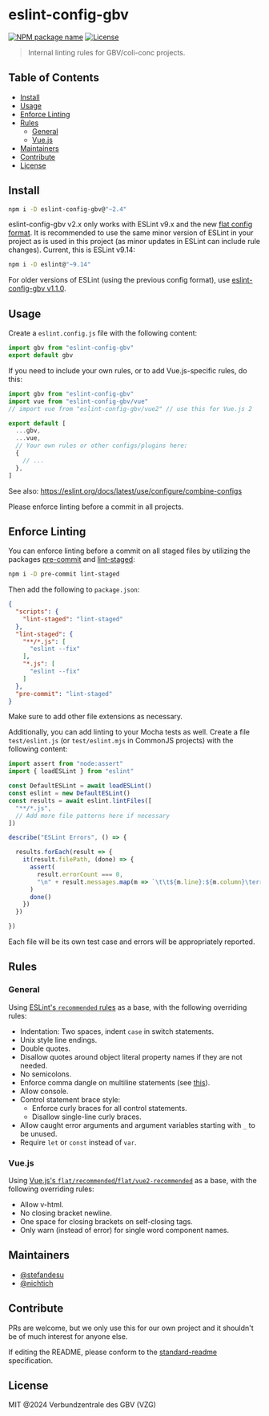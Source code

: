 # eslint-config-gbv

[![NPM package name](https://img.shields.io/badge/npm-eslint--config--gbv-blue.svg)](https://www.npmjs.com/package/eslint-config-gbv)
[![License](https://img.shields.io/github/license/gbv/eslint-config-gbv.svg)](https://github.com/gbv/eslint-config-gbv/blob/master/LICENSE)

> Internal linting rules for GBV/coli-conc projects.

## Table of Contents <!-- omit in toc -->
- [Install](#install)
- [Usage](#usage)
- [Enforce Linting](#enforce-linting)
- [Rules](#rules)
  - [General](#general)
  - [Vue.js](#vuejs)
- [Maintainers](#maintainers)
- [Contribute](#contribute)
- [License](#license)

## Install
```bash
npm i -D eslint-config-gbv@"~2.4"
```

eslint-config-gbv v2.x only works with ESLint v9.x and the new [flat config format](https://eslint.org/docs/latest/use/configure/migration-guide). It is recommended to use the same minor version of ESLint in your project as is used in this project (as minor updates in ESLint can include rule changes). Current, this is ESLint v9.14:

```bash
npm i -D eslint@"~9.14"
```

For older versions of ESLint (using the previous config format), use [eslint-config-gbv v1.1.0](https://github.com/gbv/eslint-config-gbv/tree/v1.1.0).

## Usage
Create a `eslint.config.js` file with the following content:

```js
import gbv from "eslint-config-gbv"
export default gbv
```

If you need to include your own rules, or to add Vue.js-specific rules, do this:

```js
import gbv from "eslint-config-gbv"
import vue from "eslint-config-gbv/vue"
// import vue from "eslint-config-gbv/vue2" // use this for Vue.js 2

export default [
  ...gbv,
  ...vue,
  // Your own rules or other configs/plugins here:
  {
    // ...
  },
]
```

See also: https://eslint.org/docs/latest/use/configure/combine-configs

Please enforce linting before a commit in all projects.

## Enforce Linting

You can enforce linting before a commit on all staged files by utilizing the packages [pre-commit](https://www.npmjs.com/package/pre-commit) and [lint-staged](https://www.npmjs.com/package/lint-staged):

```sh
npm i -D pre-commit lint-staged
```

Then add the following to `package.json`:

```json
{
  "scripts": {
    "lint-staged": "lint-staged"
  },
  "lint-staged": {
    "**/*.js": [
      "eslint --fix"
    ],
    "*.js": [
      "eslint --fix"
    ]
  },
  "pre-commit": "lint-staged"
}
```

Make sure to add other file extensions as necessary.

Additionally, you can add linting to your Mocha tests as well. Create a file `test/eslint.js` (or `test/eslint.mjs` in CommonJS projects) with the following content:

```js
import assert from "node:assert"
import { loadESLint } from "eslint"

const DefaultESLint = await loadESLint()
const eslint = new DefaultESLint()
const results = await eslint.lintFiles([
  "**/*.js",
  // Add more file patterns here if necessary
])

describe("ESLint Errors", () => {

  results.forEach(result => {
    it(result.filePath, (done) => {
      assert(
        result.errorCount === 0,
        "\n" + result.messages.map(m => `\t\t${m.line}:${m.column}\terror\t${m.message}\t${m.ruleId}`).join("\n"),
      )
      done()
    })
  })

})
```

Each file will be its own test case and errors will be appropriately reported.

## Rules
### General
Using [ESLint's `recommended` rules](https://www.npmjs.com/package/@eslint/js) as a base, with the following overriding rules:

- Indentation: Two spaces, indent `case` in switch statements.
- Unix style line endings.
- Double quotes.
- Disallow quotes around object literal property names if they are not needed.
- No semicolons.
- Enforce comma dangle on multiline statements (see [this](https://medium.com/@nikgraf/why-you-should-enforce-dangling-commas-for-multiline-statements-d034c98e36f8)).
- Allow console.
- Control statement brace style:
  - Enforce curly braces for all control statements.
  - Disallow single-line curly braces.
- Allow caught error arguments and argument variables starting with `_` to be unused.
- Require `let` or `const` instead of `var`.

### Vue.js
Using [Vue.js's `flat/recommended`/`flat/vue2-recommended`](https://eslint.vuejs.org/) as a base, with the following overriding rules:

- Allow v-html.
- No closing bracket newline.
- One space for closing brackets on self-closing tags.
- Only warn (instead of error) for single word component names.

## Maintainers
- [@stefandesu](https://github.com/stefandesu)
- [@nichtich](https://github.com/nichtich)

## Contribute
PRs are welcome, but we only use this for our own project and it shouldn't be of much interest for anyone else.

If editing the README, please conform to the [standard-readme](https://github.com/RichardLitt/standard-readme) specification.

## License
MIT @2024 Verbundzentrale des GBV (VZG)
